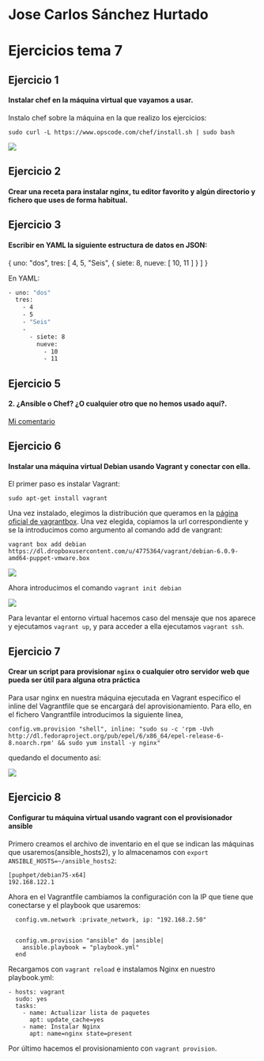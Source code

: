 # Jose Carlos Sánchez Hurtado

# Ejercicios tema 7

## Ejercicio 1

#### Instalar chef en la máquina virtual que vayamos a usar.

Instalo chef sobre la máquina en la que realizo los ejercicios:

`sudo curl -L https://www.opscode.com/chef/install.sh | sudo bash`

![](http://fotos.subefotos.com/e788ce39b188892f0a97623fe1d2e79bo.png)


## Ejercicio 2

#### Crear una receta para instalar nginx, tu editor favorito y algún directorio y fichero que uses de forma habitual. 


## Ejercicio 3

#### Escribir en YAML la siguiente estructura de datos en JSON: 

{ uno: "dos", tres: [ 4, 5, "Seis", { siete: 8, nueve: [ 10, 11 ] } ] }

En YAML:

```sh
- uno: "dos"
  tres:
    - 4
    - 5
    - "Seis"
    -
      - siete: 8
        nueve: 
          - 10
          - 11

```


## Ejercicio 5

#### 2. ¿Ansible o Chef? ¿O cualquier otro que no hemos usado aquí?. 

[Mi comentario](https://github.com/IV-GII/GII-2013/issues/131#issuecomment-72314725)


## Ejercicio 6

#### Instalar una máquina virtual Debian usando Vagrant y conectar con ella.

El primer paso es instalar Vagrant:

`sudo apt-get install vagrant`

Una vez instalado, elegimos la distribución que queramos en la [página oficial de vagrantbox](http://www.vagrantbox.es/). Una vez elegida, copiamos la url correspondiente y se la introducimos como argumento al comando add de vangrant:

`vagrant box add debian https://dl.dropboxusercontent.com/u/4775364/vagrant/debian-6.0.9-amd64-puppet-vmware.box`

![](http://fotos.subefotos.com/6cdd941911ee95beefa3b1738b6e58abo.png)

Ahora introducimos el comando `vagrant init debian`

![](http://fotos.subefotos.com/1ea5df3e990c6f52f836b5d366de35a3o.png)

Para levantar el entorno virtual hacemos caso del mensaje que nos aparece y ejecutamos `vagrant up`, y para acceder a ella ejecutamos `vagrant ssh`.


## Ejercicio 7

#### Crear un script para provisionar `nginx` o cualquier otro servidor web que pueda ser útil para alguna otra práctica

Para usar nginx en nuestra máquina ejecutada en Vagrant especifico el inline del Vagrantfile que se encargará del aprovisionamiento. Para ello, en el fichero Vangrantfile introducimos la siguiente linea,

`config.vm.provision "shell", inline: "sudo su -c 'rpm -Uvh http://dl.fedoraproject.org/pub/epel/6/x86_64/epel-release-6-8.noarch.rpm' && sudo yum install -y nginx"`

quedando el documento así:

![](http://fotos.subefotos.com/0b87cba5d197d09cc7327049f509a22eo.png)


## Ejercicio 8

#### Configurar tu máquina virtual usando vagrant con el provisionador ansible

Primero creamos el archivo de inventario en el que se indican las máquinas que usaremos(ansible_hosts2), y lo almacenamos con `export ANSIBLE_HOSTS=~/ansible_hosts2`:

```
[puphpet/debian75-x64]
192.168.122.1
```

Ahora en el Vagrantfile cambiamos la configuración con la IP que tiene que conectarse y el playbook que usaremos:

```
  config.vm.network :private_network, ip: "192.168.2.50"


  config.vm.provision "ansible" do |ansible| 
    ansible.playbook = "playbook.yml"
  end
```

Recargamos con `vagrant reload` e instalamos Nginx en nuestro playbook.yml:

```
- hosts: vagrant
  sudo: yes
  tasks:
    - name: Actualizar lista de paquetes
      apt: update_cache=yes
    - name: Instalar Nginx
      apt: name=nginx state=present
```

Por último hacemos el provisionamiento con `vagrant provision`.
